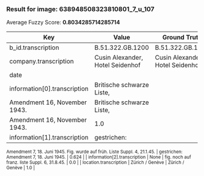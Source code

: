 ### Result for image: 638948508323810801_7_u_107
Average Fuzzy Score: **0.8034285714285714**
<small>

| Key | Value | Ground Truth | Score |
| --- | --- | --- | --- |
| b_id.transcription | B.51.322.GB.1200 | B.51.322.GB.1200 | 1.0 |
| company.transcription | Cusin Alexander, Hotel Seidenhof | Cusin Alexander, Hotel Seidenhof | 1.0 |
| date |  |  | 1.0 |
| information[0].transcription | Britische schwarze Liste,
Amendment 16, November 1943. | Britische schwarze Liste,
Amendment 16, November 1943. | 1.0 |
| information[1].transcription | gestrichen:
Amendment 7, 18. Juni 1945.
Fig. wurde auf früh. Liste  Suppl. 4, 21.1.45. | gestrichen:
Amendment 7, 18. Juni 1945. | 0.624 |
| information[2].transcription | None | fig. noch auf franz. liste Suppl. 6, 31.8.45. | 0.0 |
| location.transcription | Zürich / Genève | Zürich / Genève | 1.0 |

</small>
